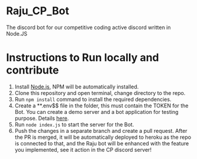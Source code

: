 # Raju_CP_Bot
The discord bot for our competitive coding active discord written in Node.JS

# Instructions to Run locally and contribute
1. Install [Node.js](https://nodejs.org/en/), NPM will be automatically installed.
2. Clone this repository and open terminal, change directory to the repo.
3. Run `npm install` command to install the required dependencies.
4. Create a **.env$$ file in the folder, this must contain the TOKEN for the Bot. You can create a demo server and a bot application for testing purpose. Details [here](https://discordjs.guide/preparations/setting-up-a-bot-application.html#creating-your-bot).
5. Run `node index.js` to start the server for the Bot.
6. Push the changes in a separate branch and create a pull request. After the PR is merged, it will be automatically deployed to heroku as the repo is connected to that, and the Raju bot will be enhanced with the feature you implemented, see it action in the CP discord server!
